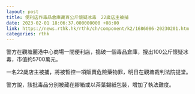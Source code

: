 ```yaml
---
layout: post
title: 便利店作毒品倉庫藏百公斤懷疑冰毒　22歲店主被捕
date: 2023-02-01 18:06:37.000000000 +08:00
link: https://news.rthk.hk/rthk/ch/component/k2/1686086-20230201.htm
categories: rthk
---
```


警方在觀塘麗港中心商場一間便利店，搗破一個毒品倉庫，搜出100公斤懷疑冰毒，市值約5700萬元。

一名22歲店主被捕，將被暫控一項販賣危險藥物罪，明日在觀塘裁判法院提堂。

警方說，該批毒品分別被藏在膠箱或以茶葉錫紙包裝，增加了執法難度。
